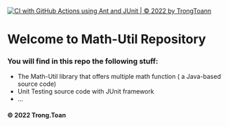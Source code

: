 [![CI with GitHub Actions using Ant and JUnit | © 2022 by TrongToann](https://github.com/TrongToann/math-util-ant/actions/workflows/ci-junit.yml/badge.svg)](https://github.com/TrongToann/math-util-ant/actions/workflows/ci-junit.yml)

# Welcome to Math-Util Repository

### You will find in this repo the following stuff:

- The Math-Util library that offers multiple math function ( a
  Java-based source code)
- Unit Testing source code with JUnit framework
- ...

#### © 2022 Trong.Toan
